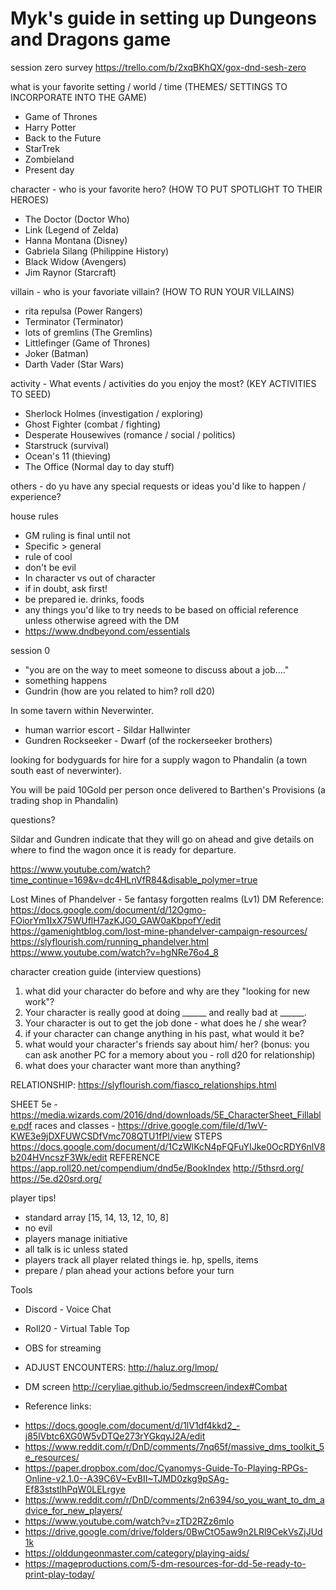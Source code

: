 # Myk's guide in setting up Dungeons and Dragons game 

session zero survey https://trello.com/b/2xqBKhQX/gox-dnd-sesh-zero

what is your favorite setting / world / time (THEMES/ SETTINGS TO INCORPORATE INTO THE GAME)
- Game of Thrones
- Harry Potter
- Back to the Future
- StarTrek
- Zombieland
- Present day

character - who is your favorite hero? (HOW TO PUT SPOTLIGHT TO THEIR HEROES)
- The Doctor (Doctor Who)
- Link (Legend of Zelda)
- Hanna Montana (Disney)
- Gabriela Silang (Philippine History)
- Black Widow (Avengers)
- Jim Raynor (Starcraft)

villain - who is your favoriate villain? (HOW TO RUN YOUR VILLAINS)
- rita repulsa (Power Rangers)
- Terminator (Terminator)
- lots of gremlins (The Gremlins)
- Littlefinger (Game of Thrones)
- Joker (Batman)
- Darth Vader (Star Wars)

activity - What events / activities do you enjoy the most? (KEY ACTIVITIES TO SEED)
- Sherlock Holmes (investigation / exploring)
- Ghost Fighter (combat / fighting)
- Desperate Housewives (romance / social / politics)
- Starstruck (survival) 
- Ocean's 11 (thieving)
- The Office (Normal day to day stuff)

others - do yu have any special requests or ideas you'd like to happen / experience? 

house rules
- GM ruling is final until not
- Specific > general
- rule of cool
- don't be evil
- In character vs out of character
- if in doubt, ask first!
- be prepared ie. drinks, foods
- any things you'd like to try needs to be based on official reference unless otherwise agreed with the DM
- https://www.dndbeyond.com/essentials

session 0
- "you are on the way to meet someone to discuss about a job...."
- something happens
- Gundrin (how are you related to him? roll d20)

In some tavern within Neverwinter.

* human warrior escort - Sildar Hallwinter
* Gundren Rockseeker - Dwarf (of the rockerseeker brothers)

looking for bodyguards for hire for a supply wagon to Phandalin (a town south east of neverwinter).

<Proceed with interview>

You will be paid 10Gold per person once delivered to Barthen's Provisions (a trading shop in Phandalin)

questions?

Sildar and Gundren indicate that they will go on ahead and give details on where to find the wagon once it is ready for departure.

<show video> https://www.youtube.com/watch?time_continue=169&v=dc4HLnVfR84&disable_polymer=true
 

Lost Mines of Phandelver - 5e fantasy forgotten realms (Lv1)
DM Reference:
https://docs.google.com/document/d/12Ogmo-FOiorYm1IxX75WUflH7azKJG0_GAW0aKbpofY/edit
https://gamenightblog.com/lost-mine-phandelver-campaign-resources/
https://slyflourish.com/running_phandelver.html
https://www.youtube.com/watch?v=hgNRe76o4_8

character creation guide (interview questions)
1. what did your character do before and why are they "looking for new work"?
2. Your character is really good at doing ______ and really bad at ______.
3. Your character is out to get the job done - what does he / she wear?
4. if your character can change anything in his past, what would it be?
5. what would your character's friends say about him/ her? (bonus: you can ask another PC for a memory about you - roll d20 for relationship)
6. what does your character want more than anything?

RELATIONSHIP: https://slyflourish.com/fiasco_relationships.html

SHEET 5e - https://media.wizards.com/2016/dnd/downloads/5E_CharacterSheet_Fillable.pdf
races and classes - https://drive.google.com/file/d/1wV-KWE3e9jDXFUWCSDfVmc708QTU1fPl/view
STEPS https://docs.google.com/document/d/1CzWlKcN4pFQFuYIJke0OcRDY6nlV8b204HVncszF3Wk/edit
REFERENCE
https://app.roll20.net/compendium/dnd5e/BookIndex
http://5thsrd.org/
https://5e.d20srd.org/

player tips!
- standard array [15, 14, 13, 12, 10, 8]
- no evil
- players manage initiative
- all talk is ic unless stated
- players track all player related things ie. hp, spells, items
- prepare / plan ahead your actions before your turn



Tools
- Discord - Voice Chat
- Roll20 - Virtual Table Top
- OBS for streaming
- ADJUST ENCOUNTERS: http://haluz.org/lmop/
- DM screen http://ceryliae.github.io/5edmscreen/index#Combat

- Reference links: 
* https://docs.google.com/document/d/1lV1df4kkd2_-j85lVbtc6XG0W5vDTQe273rYGkqyJ2A/edit
* https://www.reddit.com/r/DnD/comments/7nq65f/massive_dms_toolkit_5e_resources/
* https://paper.dropbox.com/doc/Cyanomys-Guide-To-Playing-RPGs-Online-v2.1.0--A39C6V~EvBII~TJMD0zkg9pSAg-Ef83ststlhPqW0LELrgye
* https://www.reddit.com/r/DnD/comments/2n6394/so_you_want_to_dm_advice_for_new_players/
* https://www.youtube.com/watch?v=zTD2RZz6mlo
* https://drive.google.com/drive/folders/0BwCtO5aw9n2LRl9CekVsZjJUd1k
* https://olddungeonmaster.com/category/playing-aids/
* https://mageproductions.com/5-dm-resources-for-dd-5e-ready-to-print-play-today/
